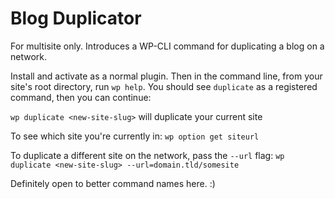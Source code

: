 Blog Duplicator
===============

For multisite only. Introduces a WP-CLI command for duplicating a blog on a network.

Install and activate as a normal plugin. Then in the command line, from your site's root directory, run `wp help`. You should see `duplicate` as a registered command, then you can continue:

`wp duplicate <new-site-slug>` will duplicate your current site

To see which site you're currently in: `wp option get siteurl`

To duplicate a different site on the network, pass the `--url` flag: `wp duplicate <new-site-slug> --url=domain.tld/somesite`

Definitely open to better command names here. :)